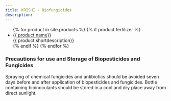 ```yaml
---
title: KRISHI - Biofungicides
description:
---
```

<ul class="staff">
	{% for product in site.products %}
    {% if product.fertilizer %}
		<li>
      <!-- <div class="square-image"><img src="{% include relative-src.html src=product.image_path %}" alt="{{ product.name }}"/></div> -->
			<div class="name">
        <a href="{% include relative-src.html src=product.link %}
        " class="{{ class }}" {% if product.new_window %}target="_blank"{% endif %}>
          {{ product.name}}
        </a>
        </div>
			<div class="position">{{ product.shortdescription}}</div>
		</li>
    {% endif %}
	{% endfor %}
</ul>

### Precautions for use and Storage of Biopesticides and Fungicides
Spraying of chemical fungicides and antibiotics should be avoided seven days before and after application of biopesticides and fungicides. Bottle containing bioinoculants should be stored in a cool and dry place away from direct sunlight.
